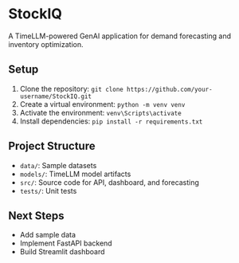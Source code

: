 # StockIQ

A TimeLLM-powered GenAI application for demand forecasting and inventory optimization.

## Setup
1. Clone the repository: `git clone https://github.com/your-username/StockIQ.git`
2. Create a virtual environment: `python -m venv venv`
3. Activate the environment: `venv\Scripts\activate`
4. Install dependencies: `pip install -r requirements.txt`

## Project Structure
- `data/`: Sample datasets
- `models/`: TimeLLM model artifacts
- `src/`: Source code for API, dashboard, and forecasting
- `tests/`: Unit tests

## Next Steps
- Add sample data
- Implement FastAPI backend
- Build Streamlit dashboard

